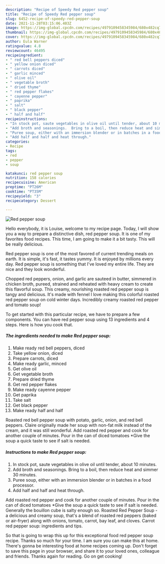 ```yaml
---
description: "Recipe of Speedy Red pepper soup"
title: "Recipe of Speedy Red pepper soup"
slug: 6452-recipe-of-speedy-red-pepper-soup
date: 2021-11-28T03:15:06.403Z
image: https://img-global.cpcdn.com/recipes/4979109458345984/680x482cq70/red-pepper-soup-recipe-main-photo.jpg
thumbnail: https://img-global.cpcdn.com/recipes/4979109458345984/680x482cq70/red-pepper-soup-recipe-main-photo.jpg
cover: https://img-global.cpcdn.com/recipes/4979109458345984/680x482cq70/red-pepper-soup-recipe-main-photo.jpg
author: Eula Warner
ratingvalue: 4.8
reviewcount: 46495
recipeingredient:
- " red bell peppers diced"
- " yellow onion diced"
- " carrots diced"
- " garlic minced"
- " olive oil"
- " vegetable broth"
- " dried thyme"
- " red pepper flakes"
- " cayenne pepper"
- " paprika"
- " salt"
- " black pepper"
- " half and half"
recipeinstructions:
- "In stock pot, saute vegetables in olive oil until tender, about 10 minutes."
- "Add broth and seasonings.  Bring to a boil, then reduce heat and simmer 30 minutes."
- "Puree soup, either with an immersion blender or in batches in a food processor."
- "Add half and half and heat through."
categories:
- Recipe
tags:
- red
- pepper
- soup

katakunci: red pepper soup 
nutrition: 158 calories
recipecuisine: American
preptime: "PT26M"
cooktime: "PT35M"
recipeyield: "3"
recipecategory: Dessert

---
```



![Red pepper soup](https://img-global.cpcdn.com/recipes/4979109458345984/680x482cq70/red-pepper-soup-recipe-main-photo.jpg)

Hello everybody, it is Louise, welcome to my recipe page. Today, I will show you a way to prepare a distinctive dish, red pepper soup. It is one of my favorites food recipes. This time, I am going to make it a bit tasty. This will be really delicious.

Red pepper soup is one of the most favored of current trending meals on earth. It is simple, it's fast, it tastes yummy. It is enjoyed by millions every day. Red pepper soup is something that I've loved my entire life. They are nice and they look wonderful.

Chopped red peppers, onion, and garlic are sauteed in butter, simmered in chicken broth, pureed, strained and reheated with heavy cream to create this flavorful soup. This creamy, nourishing roasted red pepper soup is tangy and delicious. It&#39;s made with fennel I love making this colorful roasted red pepper soup on cold winter days. Incredibly creamy roasted red pepper and tomato soup!


To get started with this particular recipe, we have to prepare a few components. You can have red pepper soup using 13 ingredients and 4 steps. Here is how you cook that.

<!--inarticleads1-->

##### The ingredients needed to make Red pepper soup:

1. Make ready  red bell peppers, diced
1. Take  yellow onion, diced
1. Prepare  carrots, diced
1. Make ready  garlic, minced
1. Get  olive oil
1. Get  vegetable broth
1. Prepare  dried thyme
1. Get  red pepper flakes
1. Make ready  cayenne pepper
1. Get  paprika
1. Take  salt
1. Get  black pepper
1. Make ready  half and half


Roasted red bell pepper soup with potato, garlic, onion, and red bell peppers. Claire originally made her soup with non-fat milk instead of the cream, and it was still wonderful. Add roasted red pepper and cook for another couple of minutes. Pour in the can of diced tomatoes *Give the soup a quick taste to see if salt is needed. 

<!--inarticleads2-->

##### Instructions to make Red pepper soup:

1. In stock pot, saute vegetables in olive oil until tender, about 10 minutes.
1. Add broth and seasonings.  Bring to a boil, then reduce heat and simmer 30 minutes.
1. Puree soup, either with an immersion blender or in batches in a food processor.
1. Add half and half and heat through.


Add roasted red pepper and cook for another couple of minutes. Pour in the can of diced tomatoes *Give the soup a quick taste to see if salt is needed. Generally the bouillon cube is salty enough so. Roasted Red Pepper Soup - a delicious and creamy soup, that&#39;s a blend of roasted red peppers (baked or air-fryer) along with onions, tomato, carrot, bay leaf, and cloves. Carrot red pepper soup: ingredients and tips. 

So that is going to wrap this up for this exceptional food red pepper soup recipe. Thanks so much for your time. I am sure you can make this at home. There's gonna be interesting food at home recipes coming up. Don't forget to save this page in your browser, and share it to your loved ones, colleague and friends. Thanks again for reading. Go on get cooking!
